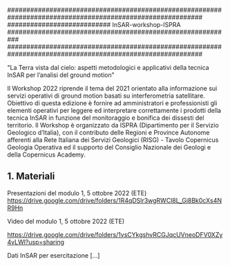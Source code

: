 ###########################################################################################################
###########################    InSAR-workshop-ISPRA   ###########################################################
###########################################################################################################

"La Terra vista dal cielo: aspetti metodologici e applicativi della tecnica InSAR per l’analisi del ground motion"

Il Workshop 2022 riprende il tema del 2021 orientato alla informazione sui servizi operativi di ground motion basati su interferometria satellitare.
Obiettivo di questa edizione è fornire ad amministratori e professionisti gli elementi operativi per leggere ed interpretare correttamente i prodotti della tecnica InSAR in funzione del monitoraggio e bonifica dei dissesti del territorio.
Il Workshop è organizzato da ISPRA (Dipartimento per il Servizio Geologico d’Italia), con il contributo delle Regioni e Province Autonome afferenti alla Rete Italiana dei Servizi Geologici (RISG) - Tavolo Copernicus Geologia Operativa ed il supporto del Consiglio Nazionale dei Geologi e della Copernicus Academy.

## 1. Materiali  ##

Presentazioni del modulo 1, 5 ottobre 2022 (ETE)
https://drive.google.com/drive/folders/1R4qDSlr3wgRWCl8L_Gi8Bk0cXs4NR9Hn

Video del modulo 1, 5 ottobre 2022 (ETE)

https://drive.google.com/drive/folders/1vsCYkgshvRCGJqcUVneoDFV0XZy4vLWl?usp=sharing


Dati InSAR per esercitazione
[...]
